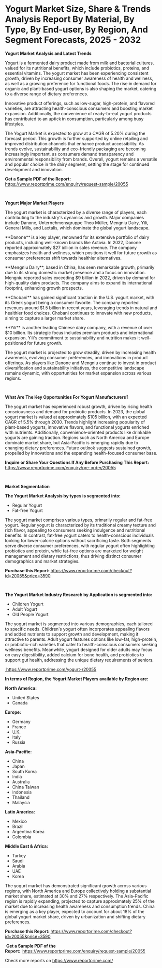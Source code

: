<p><h1>Yogurt Market Size, Share & Trends Analysis Report By Material, By Type, By End-user, By Region, And Segment Forecasts, 2025 - 2032</h1></p><p><strong>Yogurt Market Analysis and Latest Trends</strong></p>
<p><p>Yogurt is a fermented dairy product made from milk and bacterial cultures, valued for its nutritional benefits, which include probiotics, proteins, and essential vitamins. The yogurt market has been experiencing consistent growth, driven by increasing consumer awareness of health and wellness, as well as a growing preference for functional foods. The rise in demand for organic and plant-based yogurt options is also shaping the market, catering to a diverse range of dietary preferences.</p><p>Innovative product offerings, such as low-sugar, high-protein, and flavored varieties, are attracting health-conscious consumers and boosting market expansion. Additionally, the convenience of ready-to-eat yogurt products has contributed to an uptick in consumption, particularly among busy lifestyles. </p><p>The Yogurt Market is expected to grow at a CAGR of 5.20% during the forecast period. This growth is further supported by online retailing and improved distribution channels that enhance product accessibility. As trends evolve, sustainability and eco-friendly packaging are becoming increasingly important, as consumers demand transparency and environmental responsibility from brands. Overall, yogurt remains a versatile and popular choice in the dairy segment, setting the stage for continued development and innovation.</p></p>
<p><strong>Get a Sample PDF of the Report:&nbsp;</strong> <a href="https://www.reportprime.com/enquiry/request-sample/20055?utm_campaign=2627&utm_medium=2&utm_source=Github&utm_content=ia&utm_term=19032025&utm_id=yogurt">https://www.reportprime.com/enquiry/request-sample/20055</a></p>
<p>&nbsp;</p>
<p><strong>Yogurt Major Market Players</strong></p>
<p><p>The yogurt market is characterized by a diverse range of players, each contributing to the industry's dynamics and growth. Major companies include Danone, Unternehmensgruppe Theo Müller, Mengniu Dairy, Yili, General Mills, and Lactalis, which dominate the global yogurt landscape.</p><p>**Danone** is a key player, renowned for its extensive portfolio of dairy products, including well-known brands like Activia. In 2022, Danone reported approximately $27 billion in sales revenue. The company emphasizes health and wellness, which positions it well for future growth as consumer preferences shift towards healthier alternatives.</p><p>**Mengniu Dairy**, based in China, has seen remarkable growth, primarily due to its strong domestic market presence and a focus on innovation. Mengniu reported sales exceeding $9 billion in 2022, driven by demand for high-quality dairy products. The company aims to expand its international footprint, enhancing growth prospects.</p><p>**Chobani** has gained significant traction in the U.S. yogurt market, with its Greek yogurt being a consumer favorite. The company reported revenues around $1.5 billion in recent years, leveraging trends in natural and healthier food choices. Chobani continues to innovate with new products, aiming to capture a larger market share.</p><p>**Yili** is another leading Chinese dairy company, with a revenue of over $10 billion. Its strategic focus includes premium products and international expansion. Yili's commitment to sustainability and nutrition makes it well-positioned for future growth.</p><p>The yogurt market is projected to grow steadily, driven by increasing health awareness, evolving consumer preferences, and innovations in product offerings. As players like Danone and Mengniu continue to invest in product diversification and sustainability initiatives, the competitive landscape remains dynamic, with opportunities for market expansion across various regions.</p></p>
<p>&nbsp;</p>
<p><strong>What Are The Key Opportunities For Yogurt Manufacturers?</strong></p>
<p><p>The yogurt market has experienced robust growth, driven by rising health consciousness and demand for probiotic products. In 2023, the global yogurt market is valued at approximately $105 billion, with an expected CAGR of 5.5% through 2030. Trends highlight increasing popularity of plant-based yogurts, innovative flavors, and functional yogurts enriched with nutrients. Additionally, convenience-oriented products like drinkable yogurts are gaining traction. Regions such as North America and Europe dominate market share, but Asia-Pacific is emerging rapidly due to changing dietary preferences. Future outlook suggests sustained growth, propelled by innovations and the expanding health-focused consumer base.</p></p>
<p><strong>Inquire or Share Your Questions If Any Before Purchasing This Report:</strong> <a href="https://www.reportprime.com/enquiry/pre-order/20055?utm_campaign=2627&utm_medium=2&utm_source=Github&utm_content=ia&utm_term=19032025&utm_id=yogurt">https://www.reportprime.com/enquiry/pre-order/20055</a></p>
<p>&nbsp;</p>
<p><strong>Market Segmentation</strong></p>
<p><strong>The Yogurt Market Analysis by types is segmented into:</strong></p>
<p><ul><li>Regular Yogurt</li><li>Fat-free Yogurt</li></ul></p>
<p><p>The yogurt market comprises various types, primarily regular and fat-free yogurt. Regular yogurt is characterized by its traditional creamy texture and rich flavor, appealing to consumers seeking indulgence and nutritional benefits. In contrast, fat-free yogurt caters to health-conscious individuals looking for lower-calorie options without sacrificing taste. Both segments serve diverse consumer preferences, with regular yogurt often highlighting probiotics and protein, while fat-free options are marketed for weight management and dietary restrictions, thus driving distinct consumer demographics and market strategies.</p></p>
<p><strong>Purchase this Report:&nbsp;</strong><a href="https://www.reportprime.com/checkout?id=20055&price=3590&utm_campaign=2627&utm_medium=2&utm_source=Github&utm_content=ia&utm_term=19032025&utm_id=yogurt">https://www.reportprime.com/checkout?id=20055&price=3590</a></p>
<p>&nbsp;</p>
<p><strong>The Yogurt Market Industry Research by Application is segmented into:</strong></p>
<p><ul><li>Children Yogurt</li><li>Adult Yogurt</li><li>Old People Yogurt</li></ul></p>
<p><p>The yogurt market is segmented into various demographics, each tailored to specific needs. Children's yogurt often incorporates appealing flavors and added nutrients to support growth and development, making it attractive to parents. Adult yogurt features options like low-fat, high-protein, or probiotic-rich varieties that cater to health-conscious consumers seeking wellness benefits. Meanwhile, yogurt designed for older adults may focus on easy digestibility, added calcium for bone health, and probiotics to support gut health, addressing the unique dietary requirements of seniors.</p></p>
<p><a href="https://www.reportprime.com/yogurt-r20055?utm_campaign=2627&utm_medium=2&utm_source=Github&utm_content=ia&utm_term=19032025&utm_id=yogurt">&nbsp;https://www.reportprime.com/yogurt-r20055</a></p>
<p><strong>In terms of Region, the Yogurt Market Players available by Region are:</strong></p>
<p>
    <p> <strong> North America: </strong>
        <ul>
            <li>United States</li>
            <li>Canada</li>
        </ul>
        </p> 
    <p> <strong> Europe: </strong>
        <ul>
            <li>Germany</li>
            <li>France</li>
            <li>U.K.</li>
            <li>Italy</li>
            <li>Russia</li>
        </ul>
        </p> 
    <p> <strong> Asia-Pacific: </strong>
        <ul>
            <li>China</li>
            <li>Japan</li>
            <li>South Korea</li>
            <li>India</li>
            <li>Australia</li>
            <li>China Taiwan</li>
            <li>Indonesia</li>
            <li>Thailand</li>
            <li>Malaysia</li>
        </ul>
        </p> 
    <p> <strong> Latin America: </strong>
        <ul>
            <li>Mexico</li>
            <li>Brazil</li>
            <li>Argentina Korea</li>
            <li>Colombia</li>
        </ul>
        </p> 
    <p> <strong> Middle East & Africa: </strong>
        <ul>
            <li>Turkey</li>
            <li>Saudi</li>
            <li>Arabia</li>
            <li>UAE</li>
            <li>Korea</li>
        </ul>
    </p>
    </p>
<p><p>The yogurt market has demonstrated significant growth across various regions, with North America and Europe collectively holding a substantial market share, estimated at 30% and 27% respectively. The Asia-Pacific region is rapidly expanding, projected to capture approximately 25% of the market due to increasing health awareness and consumption trends. China is emerging as a key player, expected to account for about 18% of the global yogurt market share, driven by urbanization and shifting dietary preferences.</p></p>
<p><strong>Purchase this Report: </strong><a href="https://www.reportprime.com/checkout?id=20055&price=3590&utm_campaign=2627&utm_medium=2&utm_source=Github&utm_content=ia&utm_term=19032025&utm_id=yogurt">https://www.reportprime.com/checkout?id=20055&price=3590</a></p>
<p>&nbsp;<strong>Get a Sample PDF of the Report:&nbsp;&nbsp;</strong><a href="https://www.reportprime.com/enquiry/request-sample/20055?utm_campaign=2627&utm_medium=2&utm_source=Github&utm_content=ia&utm_term=19032025&utm_id=yogurt">https://www.reportprime.com/enquiry/request-sample/20055</a></p>
<p><strong></strong></p>
<p>Check more reports on <a href="https://www.reportprime.com/?utm_campaign=2627&utm_medium=2&utm_source=Github&utm_content=ia&utm_term=19032025&utm_id=yogurt">https://www.reportprime.com/</a></p>